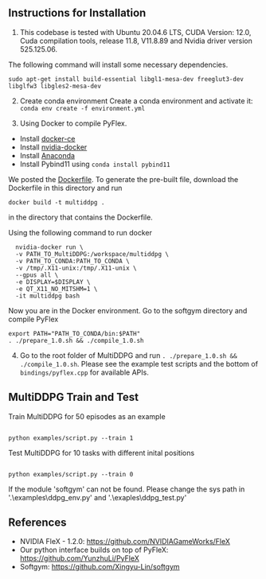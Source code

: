 ## Instructions for Installation
1. This codebase is tested with Ubuntu 20.04.6 LTS, CUDA Version: 12.0, Cuda compilation tools, release 11.8, V11.8.89 and Nvidia driver version 525.125.06. 

The following command will install some necessary dependencies.
```
sudo apt-get install build-essential libgl1-mesa-dev freeglut3-dev libglfw3 libgles2-mesa-dev
```

2. Create conda environment
   Create a conda environment and activate it: `conda env create -f environment.yml`

3. Using Docker to compile PyFlex.

  - Install [docker-ce](https://docs.docker.com/install/linux/docker-ce/ubuntu/)
  - Install [nvidia-docker](https://github.com/NVIDIA/nvidia-docker#quickstart)
  - Install [Anaconda](https://www.anaconda.com/distribution/)
  - Install Pybind11 using `conda install pybind11`

  We posted the [Dockerfile](Dockerfile). To generate the pre-built file, download the Dockerfile in this directory and run
  ```
  docker build -t multiddpg .
  ```
in the directory that contains the Dockerfile.

  Using the following command to run docker
  ```
    nvidia-docker run \
    -v PATH_TO_MultiDDPG:/workspace/multiddpg \
    -v PATH_TO_CONDA:PATH_TO_CONDA \
    -v /tmp/.X11-unix:/tmp/.X11-unix \
    --gpus all \
    -e DISPLAY=$DISPLAY \
    -e QT_X11_NO_MITSHM=1 \
    -it multiddpg bash
  ```
  Now you are in the Docker environment. Go to the softgym directory and compile PyFlex

  ```
  export PATH="PATH_TO_CONDA/bin:$PATH"
  . ./prepare_1.0.sh && ./compile_1.0.sh
  ```

4. Go to the root folder of MultiDDPG and run `. ./prepare_1.0.sh && ./compile_1.0.sh`. Please see the example test scripts and the bottom of `bindings/pyflex.cpp` for available APIs.

  ## MultiDDPG Train and Test
  Train MultiDDPG for 50 episodes as an example
  ```

  python examples/script.py --train 1
  ```

  Test MultiDDPG for 10 tasks with different inital positions
  ```

  python examples/script.py --train 0
  ```

  If the module 'softgym' can not be found. Please change the sys path in '.\examples\ddpg_env.py' and '.\exaples\ddpg_test.py'

## References
- NVIDIA FleX - 1.2.0: https://github.com/NVIDIAGameWorks/FleX
- Our python interface builds on top of PyFleX: https://github.com/YunzhuLi/PyFleX
- Softgym: https://github.com/Xingyu-Lin/softgym
